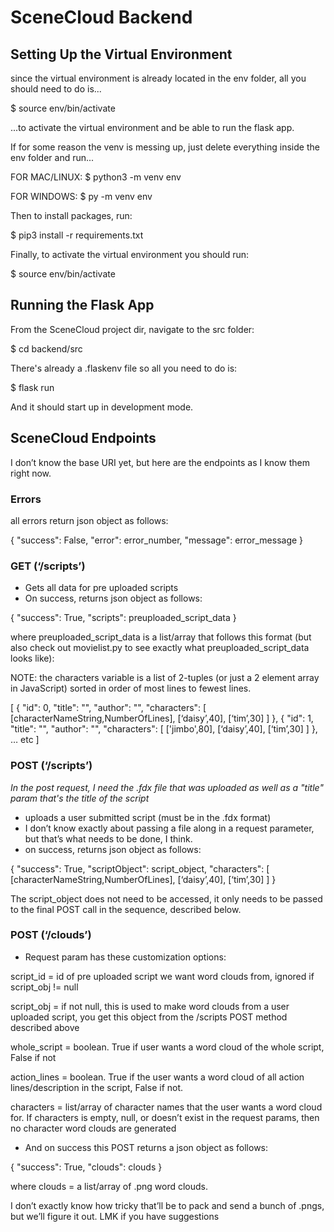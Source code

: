 # SceneCloud Backend

## Setting Up the Virtual Environment

since the virtual environment is already located in the env folder, all you should need to do is...

$ source env/bin/activate

...to activate the virtual environment and be able to run the flask app.

If for some reason the venv is messing up, just delete everything inside the env folder and run...

FOR MAC/LINUX:
$ python3 -m venv env

FOR WINDOWS:
$ py -m venv env


Then to install packages, run:

$ pip3 install -r requirements.txt

Finally, to activate the virtual environment you should run:

$ source env/bin/activate


## Running the Flask App

From the SceneCloud project dir, navigate to the src folder: 

$ cd backend/src

There's already a .flaskenv file so all you need to do is:

$ flask run

And it should start up in development mode.


## SceneCloud Endpoints

I don’t know the base URI yet, but here are the endpoints as I know them right now.

### Errors

all errors return json object as follows: 

{
        "success": False,
        "error": error_number,
        "message": error_message
}



### GET (‘/scripts’)
- Gets all data for pre uploaded scripts
- On success, returns json object as follows:

{
        "success": True,
        "scripts": preuploaded_script_data
}



where preuploaded_script_data is a list/array that follows this format (but also check out movielist.py to see exactly what preuploaded_script_data looks like):

NOTE: the characters variable is a list of 2-tuples (or just a 2 element array in JavaScript) sorted in order of most lines to fewest lines. 

[
	{
		"id": 0,
		"title": "",
		"author": "",
		"characters": [
			[characterNameString,NumberOfLines], 
			[‘daisy’,40], 
			[‘tim’,30]
		]
	},
	{
		"id": 1,
		"title": "",
		"author": "",
		"characters": [
			['jimbo',80], 
			[‘daisy’,40], 
			[‘tim’,30]
		]
	}, 
		… etc
]



### POST (‘/scripts’)
*In the post request, I need the .fdx file that was uploaded as well as a "title" param that's the title of the script*

- uploads a user submitted script (must be in the .fdx format)
- I don’t know exactly about passing a file along in a request parameter, but that’s what needs to be done, I think.
- on success, returns json object as follows:

{
        "success": True,
        "scriptObject": script_object,
        "characters": [
					[characterNameString,NumberOfLines], 
					[‘daisy’,40], 
					[‘tim’,30]
				]
 }

The script_object does not need to be accessed, it only needs to be passed to the final POST call in the sequence, described below.


### POST (‘/clouds’)
- Request param has these customization options:

script_id = id of pre uploaded script we want word clouds from, ignored if script_obj != null

script_obj = if not null, this is used to make word clouds from a user uploaded script, you get this object from the /scripts POST method described above

whole_script = boolean. True if user wants a word cloud of the whole script, False if not

action_lines = boolean. True if the user wants a word cloud of all action lines/description in the script, False if not.

characters = list/array of character names that the user wants a word cloud for. If characters is empty, null, or doesn’t exist in the request params, then no character word clouds are generated

- And on success this POST returns a json object as follows:

{
        "success": True,
        "clouds": clouds
}

where clouds = a list/array of .png word clouds.

I don’t exactly know how tricky that’ll be to pack and send a bunch of .pngs, but we’ll figure it out. LMK if you have suggestions

